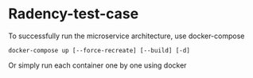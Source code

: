 # Radency-test-case

To successfully run the microservice architecture, use docker-compose

`docker-compose up [--force-recreate] [--build] [-d]`

Or simply run each container one by one using docker